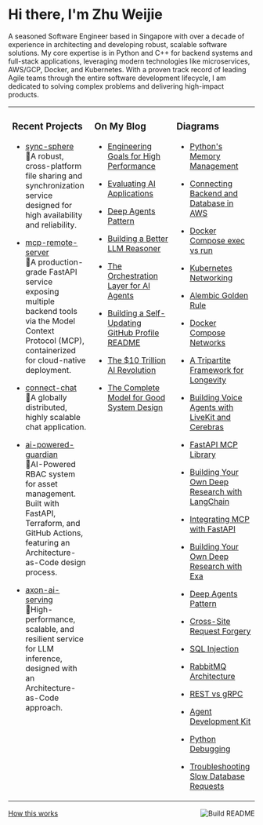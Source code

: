 # Hi there, I'm Zhu Weijie

A seasoned Software Engineer based in Singapore with over a decade of experience in architecting and developing robust, scalable software solutions. My core expertise is in Python and C++ for backend systems and full-stack applications, leveraging modern technologies like microservices, AWS/GCP, Docker, and Kubernetes. With a proven track record of leading Agile teams through the entire software development lifecycle, I am dedicated to solving complex problems and delivering high-impact products.

<table>
<tr>
<td valign="top" width="33%">

### Recent Projects
<!-- recent_projects starts -->
* [sync-sphere](https://github.com/zhu-weijie/sync-sphere)<br/>🧮A robust, cross-platform file sharing and synchronization service designed for high availability and reliability.

* [mcp-remote-server](https://github.com/zhu-weijie/mcp-remote-server)<br/>🧮A production-grade FastAPI service exposing multiple backend tools via the Model Context Protocol (MCP), containerized for cloud-native deployment.

* [connect-chat](https://github.com/zhu-weijie/connect-chat)<br/>🧮A globally distributed, highly scalable chat application.

* [ai-powered-guardian](https://github.com/zhu-weijie/ai-powered-guardian)<br/>🧮AI-Powered RBAC system for asset management. Built with FastAPI, Terraform, and GitHub Actions, featuring an Architecture-as-Code design process.

* [axon-ai-serving](https://github.com/zhu-weijie/axon-ai-serving)<br/>🧮High-performance, scalable, and resilient service for LLM inference, designed with an Architecture-as-Code approach.
<!-- recent_projects ends -->

</td>
<td valign="top" width="33%">

### On My Blog
<!-- blog starts -->
* [Engineering Goals for High Performance](https://zhu-weijie.github.io/posts/2025-09-17-high-performance/)

* [Evaluating AI Applications](https://zhu-weijie.github.io/posts/2025-09-12-evaluating-ai-applications/)

* [Deep Agents Pattern](https://zhu-weijie.github.io/posts/2025-09-10-deep-agents/)

* [Building a Better LLM Reasoner](https://zhu-weijie.github.io/posts/2025-09-10-llm-reasoner/)

* [The Orchestration Layer for AI Agents](https://zhu-weijie.github.io/posts/2025-09-01-the-orchestration-layer-for-ai-agents/)

* [Building a Self-Updating GitHub Profile README](https://zhu-weijie.github.io/posts/2025-08-31-building-a-self-updating-github-profile-readme/)

* [The $10 Trillion AI Revolution](https://zhu-weijie.github.io/posts/2025-08-31-the-ten-trillion-dollars-ai-revolution/)

* [The Complete Model for Good System Design](https://zhu-weijie.github.io/posts/2025-08-31-the-complete-model-for-good-system-design/)
<!-- blog ends -->

</td>
<td valign="top" width="33%">

### Diagrams
<!-- diagrams starts -->
* [Python's Memory Management](https://zhu-weijie.github.io/posts/2025-09-24-python-memory-management/)

* [Connecting Backend and Database in AWS](https://zhu-weijie.github.io/posts/2025-09-24-connect-backend-and-database-in-aws/)

* [Docker Compose exec vs run](https://zhu-weijie.github.io/posts/2025-09-24-docker-compose-exec-vs-run/)

* [Kubernetes Networking](https://zhu-weijie.github.io/posts/2025-09-24-kubernetes-networking/)

* [Alembic Golden Rule](https://zhu-weijie.github.io/posts/2025-09-24-alembic/)

* [Docker Compose Networks](https://zhu-weijie.github.io/posts/2025-09-24-docker-compose-networks/)

* [A Tripartite Framework for Longevity](https://zhu-weijie.github.io/posts/2025-09-24-longevity/)

* [Building Voice Agents with LiveKit and Cerebras](https://zhu-weijie.github.io/posts/2025-09-23-ai-sales-agent/)

* [FastAPI MCP Library](https://zhu-weijie.github.io/posts/2025-09-23-fastapi-mcp-library/)

* [Building Your Own Deep Research with LangChain](https://zhu-weijie.github.io/posts/2025-09-23-research-with-langchain/)

* [Integrating MCP with FastAPI](https://zhu-weijie.github.io/posts/2025-09-23-add-mcp-to-fastapi/)

* [Building Your Own Deep Research with Exa](https://zhu-weijie.github.io/posts/2025-09-23-research-agent/)

* [Deep Agents Pattern](https://zhu-weijie.github.io/posts/2025-09-22-deep-agents/)

* [Cross-Site Request Forgery](https://zhu-weijie.github.io/posts/2025-09-22-csrf/)

* [SQL Injection](https://zhu-weijie.github.io/posts/2025-09-22-sql-injection/)

* [RabbitMQ Architecture](https://zhu-weijie.github.io/posts/2025-09-21-rabbitmq/)

* [REST vs gRPC](https://zhu-weijie.github.io/posts/2025-09-21-rest-vs-grpc/)

* [Agent Development Kit](https://zhu-weijie.github.io/posts/2025-09-21-adk/)

* [Python Debugging](https://zhu-weijie.github.io/posts/2025-09-20-debugging/)

* [Troubleshooting Slow Database Requests](https://zhu-weijie.github.io/posts/2025-09-20-slow-database-request/)
<!-- diagrams ends -->

</td>
</tr>
</table>

<a href="https://github.com/zhu-weijie/zhu-weijie/actions"><img src="https://github.com/zhu-weijie/zhu-weijie/workflows/Build%20README/badge.svg" align="right" alt="Build README"></a><a href="https://zhu-weijie.github.io/posts/2025-08-31-building-a-self-updating-github-profile-readme/">How this works</a>
